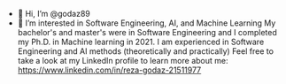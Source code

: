 - 👋 Hi, I’m @godaz89
- 👀 I’m interested in Software Engineering, AI, and Machine Learning
My bachelor's and master's were in Software Engineering and I completed my Ph.D. in Machine learning in 2021. I am experienced in Software Engineering and AI methods (theoretically and practically)
Feel free to take a look at my LinkedIn profile to learn more about me: https://www.linkedin.com/in/reza-godaz-21511977
<!---
godaz89/godaz89 is a ✨ special ✨ repository because its `README.md` (this file) appears on your GitHub profile.
You can click the Preview link to take a look at your changes.
--->
